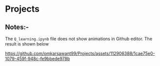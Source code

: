 # Projects

## Notes:-
The `Q_learning.ipynb` file does not show animations in Github editor. The result is shown below


https://github.com/omkarsawant99/Projects/assets/112906388/1cae75e0-1079-459f-948c-fe9bbede978b

